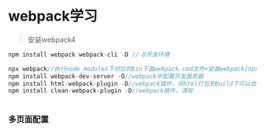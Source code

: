 # webpack学习

> 安装webpack4
```javascript
npm install webpack webpack-cli -D //-D开发环境

npx webpack//执行node_modules下对应的bin下面webpack.cmd文件+安装webpack[npx node 8.5以上版本]
npm install webpack-dev-server -D//webpack中配置开发服务器
npm install html-webpack-plugin -D//webpack插件，将html打包到build下可以自动引入生产的js
npm install clean-webpack-plugin -D//webpack插件，清除



```

### 多页面配置